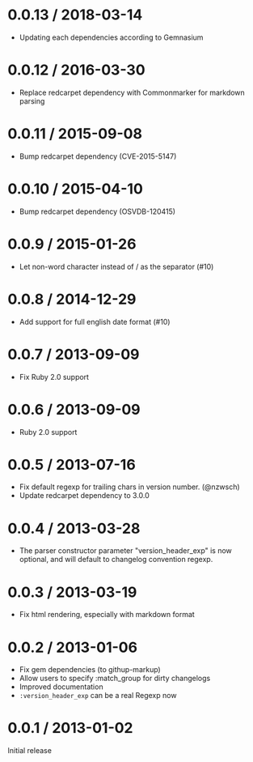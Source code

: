 # 0.0.13 / 2018-03-14

* Updating each dependencies according to Gemnasium

# 0.0.12 / 2016-03-30

* Replace redcarpet dependency with Commonmarker for markdown parsing

# 0.0.11 / 2015-09-08

* Bump redcarpet dependency (CVE-2015-5147)

# 0.0.10 / 2015-04-10

* Bump redcarpet dependency (OSVDB-120415)

# 0.0.9 / 2015-01-26

* Let non-word character instead of \/ as the separator (#10)

# 0.0.8 / 2014-12-29

* Add support for full english date format (#10)

# 0.0.7 / 2013-09-09

* Fix Ruby 2.0 support

# 0.0.6 / 2013-09-09

* Ruby 2.0 support

# 0.0.5 / 2013-07-16

* Fix default regexp for trailing chars in version number. (@nzwsch)
* Update redcarpet dependency to 3.0.0

# 0.0.4 / 2013-03-28

* The parser constructor parameter "version_header_exp" is now optional, and will default to changelog convention regexp.

# 0.0.3 / 2013-03-19

* Fix html rendering, especially with markdown format

# 0.0.2 / 2013-01-06

* Fix gem dependencies (to githup-markup)
* Allow users to specify :match_group for dirty changelogs
* Improved documentation
* ```:version_header_exp``` can be a real Regexp now

# 0.0.1 / 2013-01-02

Initial release
